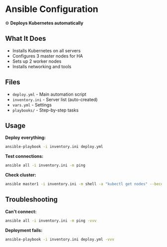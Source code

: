 # Ansible Configuration

⚙️ **Deploys Kubernetes automatically**

## What It Does
- Installs Kubernetes on all servers
- Configures 3 master nodes for HA
- Sets up 2 worker nodes
- Installs networking and tools

## Files
- `deploy.yml` - Main automation script
- `inventory.ini` - Server list (auto-created)
- `vars.yml` - Settings
- `playbooks/` - Step-by-step tasks

## Usage

**Deploy everything:**
```bash
ansible-playbook -i inventory.ini deploy.yml
```

**Test connections:**
```bash
ansible all -i inventory.ini -m ping
```

**Check cluster:**
```bash
ansible master1 -i inventory.ini -m shell -a "kubectl get nodes" --become-user=ansible
```

## Troubleshooting

**Can't connect:**
```bash
ansible all -i inventory.ini -m ping -vvv
```

**Deployment fails:**
```bash
ansible-playbook -i inventory.ini deploy.yml -vvv
```
